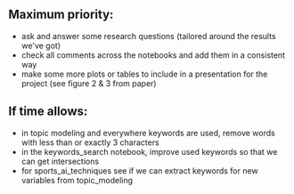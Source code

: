 ## Maximum priority:

- ask and answer some research questions (tailored around the results we've got)
- check all comments across the notebooks and add them in a consistent way
- make some more plots or tables to include in a presentation for the project (see figure 2 & 3 from paper)

## If time allows:

- in topic modeling and everywhere keywords are used, remove words with less than or exactly 3 characters 
- in the keywords_search notebook, improve used keywords so that we can get intersections
- for sports_ai_techniques see if we can extract keywords for new variables from topic_modeling